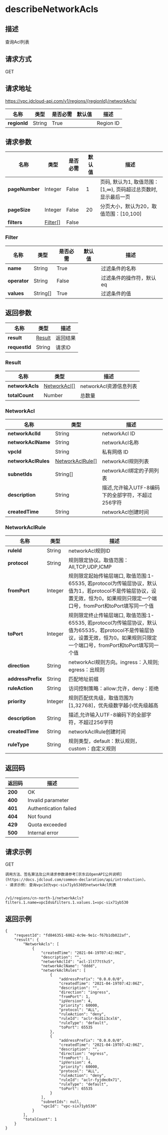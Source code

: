 # describeNetworkAcls


## 描述
查询Acl列表

## 请求方式
GET

## 请求地址
https://vpc.jdcloud-api.com/v1/regions/{regionId}/networkAcls/

|名称|类型|是否必需|默认值|描述|
|---|---|---|---|---|
|**regionId**|String|True| |Region ID|

## 请求参数
|名称|类型|是否必需|默认值|描述|
|---|---|---|---|---|
|**pageNumber**|Integer|False|1|页码, 默认为1, 取值范围：[1,∞), 页码超过总页数时, 显示最后一页|
|**pageSize**|Integer|False|20|分页大小，默认为20，取值范围：[10,100]|
|**filters**|[Filter[]](#filter)|False| | |

### <div id="Filter">Filter</div>
|名称|类型|是否必需|默认值|描述|
|---|---|---|---|---|
|**name**|String|True| |过滤条件的名称|
|**operator**|String|False| |过滤条件的操作符，默认eq|
|**values**|String[]|True| |过滤条件的值|

## 返回参数
|名称|类型|描述|
|---|---|---|
|**result**|[Result](#result)|返回结果|
|**requestId**|String|请求ID|

### <div id="Result">Result</div>
|名称|类型|描述|
|---|---|---|
|**networkAcls**|[NetworkAcl[]](#networkacl)|networkAcl资源信息列表|
|**totalCount**|Number|总数量|
### <div id="NetworkAcl">NetworkAcl</div>
|名称|类型|描述|
|---|---|---|
|**networkAclId**|String|networkAcl ID|
|**networkAclName**|String|networkAcl名称|
|**vpcId**|String|私有网络 ID|
|**networkAclRules**|[NetworkAclRule[]](#networkaclrule)|networkAcl规则列表|
|**subnetIds**|String[]|networkAcl绑定的子网列表|
|**description**|String|描述,允许输入UTF-8编码下的全部字符，不超过256字符|
|**createdTime**|String|networkAcl创建时间|
### <div id="NetworkAclRule">NetworkAclRule</div>
|名称|类型|描述|
|---|---|---|
|**ruleId**|String|networkAcl规则ID|
|**protocol**|String|规则限定协议。取值范围：All,TCP,UDP,ICMP|
|**fromPort**|Integer|规则限定起始传输层端口, 取值范围:1-65535, 若protocol为传输层协议，默认值为1，若protocol不是传输层协议，设置无效，恒为0。如果规则只限定一个端口号，fromPort和toPort填写同一个值|
|**toPort**|Integer|规则限定终止传输层端口, 取值范围:1-65535, 若protocol为传输层协议，默认值为65535，若protocol不是传输层协议，设置无效，恒为0。如果规则只限定一个端口号，fromPort和toPort填写同一个值|
|**direction**|String|networkAcl规则方向。ingress：入规则; egress：出规则|
|**addressPrefix**|String|匹配地址前缀|
|**ruleAction**|String|访问控制策略：allow:允许，deny：拒绝|
|**priority**|Integer|规则匹配优先级，取值范围为[1,32768]，优先级数字越小优先级越高|
|**description**|String|描述,允许输入UTF-8编码下的全部字符，不超过256字符|
|**createdTime**|String|networkAclRule创建时间|
|**ruleType**|String|规则类型，default：默认规则，custom：自定义规则|

## 返回码
|返回码|描述|
|---|---|
|**200**|OK|
|**400**|Invalid parameter|
|**401**|Authentication failed|
|**404**|Not found|
|**429**|Quota exceeded|
|**500**|Internal error|

## 请求示例
GET
```
调用方法、签名算法及公共请求参数请参考[京东云OpenAPI公共说明](https://docs.jdcloud.com/common-declaration/api/introduction)。
- 请求示例: 查询vpcId为vpc-six71yb530的networkAcl列表


/v1/regions/cn-north-1/networkAcls?filters.1.name=vpcIds&filters.1.values.1=vpc-six71yb530

```

## 返回示例
```
{
    "requestId": "fd846351-6862-4c9e-9e1c-f67b1db022af", 
    "result": {
        "NetworkAcls": [
            {
                "createdTime": "2021-04-19T07:42:06Z", 
                "description": "", 
                "networkAclId": "acl-1lt77tthz5", 
                "networkAclName": "dddd", 
                "networkAclRules": [
                    {
                        "addressPrefix": "0.0.0.0/0", 
                        "createdTime": "2021-04-19T07:42:06Z", 
                        "description": "", 
                        "direction": "ingress", 
                        "fromPort": 1, 
                        "ipVersion": 4, 
                        "priority": 60000, 
                        "protocol": "ALL", 
                        "ruleAction": "deny", 
                        "ruleId": "aclr-9id1i3cxl6", 
                        "ruleType": "default", 
                        "toPort": 65535
                    }, 
                    {
                        "addressPrefix": "0.0.0.0/0", 
                        "createdTime": "2021-04-19T07:42:06Z", 
                        "description": "", 
                        "direction": "egress", 
                        "fromPort": 1, 
                        "ipVersion": 4, 
                        "priority": 60000, 
                        "protocol": "ALL", 
                        "ruleAction": "deny", 
                        "ruleId": "aclr-fyjdmc0x71", 
                        "ruleType": "default", 
                        "toPort": 65535
                    }
                ], 
                "subnetIds": null, 
                "vpcId": "vpc-six71yb530"
            }
        ], 
        "totalCount": 1
    }
}
```
